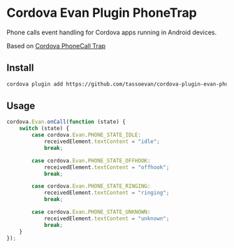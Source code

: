 Cordova Evan Plugin PhoneTrap
=============================

Phone calls event handling for Cordova apps running in Android devices.

Based on [Cordova PhoneCall Trap](https://github.com/renanoliveira/cordova-phone-call-trap)

Install
-------

```sh
cordova plugin add https://github.com/tassoevan/cordova-plugin-evan-phonetrap.git
```

Usage
-----

```js
cordova.Evan.onCall(function (state) {
    switch (state) {
        case cordova.Evan.PHONE_STATE_IDLE:
            receivedElement.textContent = "idle";
            break;

        case cordova.Evan.PHONE_STATE_OFFHOOK:
            receivedElement.textContent = "offhook";
            break;

        case cordova.Evan.PHONE_STATE_RINGING:
            receivedElement.textContent = "ringing";
            break;

        case cordova.Evan.PHONE_STATE_UNKNOWN:
            receivedElement.textContent = "unknown";
            break;
    }
});
```